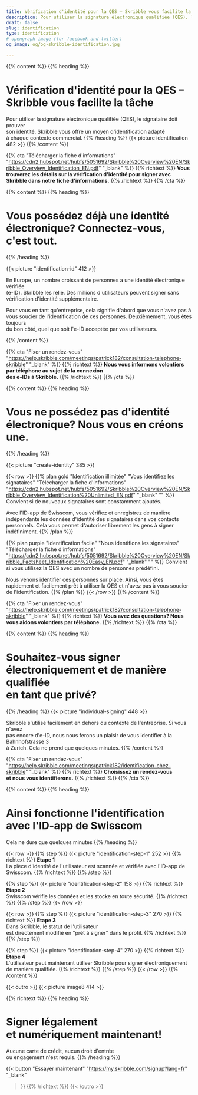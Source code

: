 ```yaml
---
title: Vérification d'identité pour la QES – Skribble vous facilite la tâche
description: Pour utiliser la signature électronique qualifiée (QES), le signataire doit prouver son identité. Skribble vous offre un moyen d'identification adapté à chaque contexte commercial.
draft: false
slug: identification
type: identification
# opengraph image (for facebook and twitter)
og_image: og/og-skribble-identification.jpg

---
```


{{% content %}}
{{% heading %}}
# Vérification d'identité pour la QES – Skribble vous facilite la tâche
Pour utiliser la signature électronique qualifiée (QES), le signataire doit prouver <br class="hide-for-mobile">son identité. Skribble vous offre un moyen d'identification adapté <br class="hide-for-mobile">à chaque contexte commercial.
{{% /heading %}}
{{< picture identification 482 >}}
{{% /content %}}

{{% cta
  "Télécharger la fiche d'informations"
  "https://cdn2.hubspot.net/hubfs/5051692/Skribble%20Overview%20EN/Skribble_Overview_Identification_EN.pdf"
  "_blank"
%}}
{{% richtext %}}
**Vous trouverez les détails sur la vérification d'identité pour signer avec Skribble dans notre fiche d'informations.**
{{% /richtext %}}
{{% /cta %}}

[//]: # (--------------------------------------------------------------------------------------------------------------)

{{% content %}}
{{% heading %}}
# Vous possédez déjà une identité électronique? Connectez-vous, c'est tout.

{{% /heading %}}

{{< picture "identification-id" 412 >}}

En Europe, un nombre croissant de personnes a une identité électronique vérifiée <br class="hide-for-mobile">(e-ID). Skribble les relie. Des millions d'utilisateurs peuvent signer sans vérification d'identité supplémentaire.

Pour vous en tant qu'entreprise, cela signifie d'abord que vous n'avez pas à vous soucier de l'identification de ces personnes. Deuxièmement, vous êtes toujours <br class="hide-for-mobile">du bon côté, quel que soit l'e-ID acceptée par vos utilisateurs.

{{% /content %}}

{{% cta
  "Fixer un rendez-vous"
  "https://help.skribble.com/meetings/patrick182/consultation-telephone-skribble"
  "_blank"
%}}
{{% richtext %}}
**Nous vous informons volontiers <br class="hide-for-mobile">par téléphone au sujet de la connexion <br class="hide-for-mobile">des e-IDs à Skribble.**
{{% /richtext %}}
{{% /cta %}}

[//]: # (--------------------------------------------------------------------------------------------------------------)

{{% content %}}
{{% heading %}}
# Vous ne possédez pas d'identité électronique? Nous vous en créons une.
{{% /heading %}}

{{< picture "create-identity" 385 >}}

{{< row >}}
{{% plan
  gold
  "Identification illimitée"
  "Vous identifiez les signataires"
  "Télécharger la fiche d'informations"
  "https://cdn2.hubspot.net/hubfs/5051692/Skribble%20Overview%20EN/Skribble_Overview_Identification%20Unlimited_EN.pdf"
  "_blank"
  "" %}}
Convient si de nouveaux signataires sont constamment ajoutés.

Avec l'ID-app de Swisscom, vous vérifiez et enregistrez de manière indépendante les données d'identité des signataires dans vos contacts personnels. Cela vous permet d'autoriser librement les gens à signer indéfiniment.
{{% /plan %}}

{{% plan
  purple
  "Identification facile"
  "Nous identifions les signataires"
  "Télécharger la fiche d'informations"
  "https://cdn2.hubspot.net/hubfs/5051692/Skribble%20Overview%20EN/Skribble_Factsheet_Identification%20Easy_EN.pdf"
  "_blank"
  "" %}}
Convient si vous utilisez la QES avec un nombre de personnes prédéfini.

Nous venons identifier ces personnes sur place. Ainsi, vous êtes rapidement et facilement prêt à utiliser la QES et n'avez pas à vous soucier de l'identification.
{{% /plan %}}
{{< /row >}}
{{% /content %}}


{{% cta
  "Fixer un rendez-vous"
  "https://help.skribble.com/meetings/patrick182/consultation-telephone-skribble"
  "_blank"
%}}
{{% richtext %}}
**Vous avez des questions? Nous vous aidons volontiers par téléphone.**
{{% /richtext %}}
{{% /cta %}}

[//]: # (--------------------------------------------------------------------------------------------------------------)

{{% content %}}
{{% heading %}}
# Souhaitez-vous signer électroniquement et de manière qualifiée <br class="hide-for-mobile">en tant que privé?
{{% /heading %}}
{{< picture "individual-signing" 448 >}}

Skribble s'utilise facilement en dehors du contexte de l'entreprise. Si vous n'avez <br class="hide-for-mobile">pas encore d'e-ID, nous nous ferons un plaisir de vous identifier à la Bahnhofstrasse 3 <br class="hide-for-mobile">à Zurich. Cela ne prend que quelques minutes.
{{% /content %}}

{{% cta
  "Fixer un rendez-vous"
  "https://help.skribble.com/meetings/patrick182/identification-chez-skribble"
  "_blank"
%}}
{{% richtext %}}
**Choisissez un rendez-vous <br class="hide-for-mobile">et nous vous identifierons.**
{{% /richtext %}}
{{% /cta %}}

[//]: # (--------------------------------------------------------------------------------------------------------------)

{{% content %}}
{{% heading %}}
# Ainsi fonctionne l'identification <br class="hide-for-mobile">avec l'ID-app de Swisscom
Cela ne dure que quelques minutes
{{% /heading %}}

{{< row >}}
{{% step %}}
{{< picture "identification-step-1" 252 >}}
{{% richtext %}}
**Etape 1**<br>
La pièce d'identité de l'utilisateur est scannée et vérifiée avec l'ID-app de Swisscom.
{{% /richtext %}}
{{% /step %}}

{{% step %}}
{{< picture "identification-step-2" 158 >}}
{{% richtext %}}
**Etape 2**<br>
Swisscom vérifie les données et les stocke en toute sécurité.
{{% /richtext %}}
{{% /step %}}
{{< /row >}}

{{< row >}}
{{% step %}}
{{< picture "identification-step-3" 270 >}}
{{% richtext %}}
**Etape 3**<br>
Dans Skribble, le statut de l'utilisateur <br class="hide-for-mobile">est directement modifié en "prêt à signer" dans le profil.
{{% /richtext %}}
{{% /step %}}

{{% step %}}
{{< picture "identification-step-4" 270 >}}
{{% richtext %}}
**Etape 4**<br>
L'utilisateur peut maintenant utiliser Skribble pour signer électroniquement de manière qualifiée.
{{% /richtext %}}
{{% /step %}}
{{< /row >}}
{{% /content %}}

[//]: # (--------------------------------------------------------------------------------------------------------------)

{{< outro >}}
{{< picture image8 414 >}}

{{% richtext %}}
{{% heading %}}
# Signer légalement <br class="hide-for-mobile">et numériquement maintenant!
Aucune carte de crédit, aucun droit d'entrée <br class="hide-for-mobile">ou engagement n'est requis.
{{% /heading %}}

{{< button
  "Essayer maintenant"
  "https://my.skribble.com/signup?lang=fr"
  "_blank"
>}}
{{% /richtext %}}
{{< /outro >}}